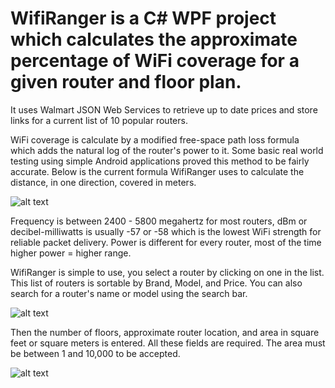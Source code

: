# WifiRanger is a C# WPF project which calculates the approximate percentage of WiFi coverage for a given router and floor plan. 

It uses Walmart JSON Web Services to retrieve up to date prices and store links for a current list of 10 popular routers.

WiFi coverage is calculate by a modified free-space path loss formula which adds the natural log of the router's power to it. Some basic real world testing using simple Android applications proved this method to be fairly accurate. Below is the current formula WifiRanger uses to calculate the distance, in one direction, covered in meters.

![alt text](https://i.imgur.com/07flSrR.png)

Frequency is between 2400 - 5800 megahertz for most routers, dBm or decibel-milliwatts is usually -57 or -58 which is the lowest WiFi strength for reliable packet delivery. Power is different for every router, most of the time higher power = higher range.

WifiRanger is simple to use, you select a router by clicking on one in the list. This list of routers is sortable by Brand, Model, and Price. You can also search for a router's name or model using the search bar.

![alt text](https://i.imgur.com/53umn3Y.png)

Then the number of floors, approximate router location, and area in square feet or square meters is entered. All these fields are required.
The area must be between 1 and 10,000 to be accepted.

![alt text](https://i.imgur.com/HUyMUJj.png)

